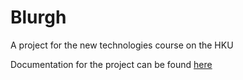 # Blurgh

A project for the new technologies course on the HKU

Documentation for the project can be found [here](https://mlt350.wixsite.com/newtechnology)
